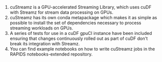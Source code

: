 1. cuStreamz is a GPU-accelerated Streaming Library, which uses cuDF with Streamz for stream data processing on GPUs. 
2. cuStreamz has its own conda metapackage which makes it as simple as possible to install the set of dependencies necessary to process streaming workloads on GPUs.
3. A series of tests for use in a cuDF gpuCI instance have been included ensuring that changes continuously rolled out as part of cuDF don't break its integration with Streamz.
4. You can find example notebooks on how to write cuStreamz jobs in the RAPIDS notebooks-extended repository.  
